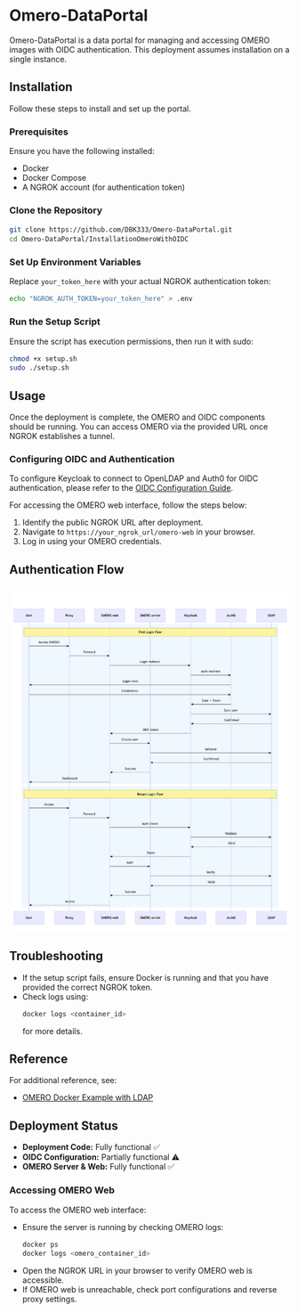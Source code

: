 # Omero-DataPortal

Omero-DataPortal is a data portal for managing and accessing OMERO images with OIDC authentication. This deployment assumes installation on a single instance.

## Installation

Follow these steps to install and set up the portal.

### Prerequisites

Ensure you have the following installed:
- Docker
- Docker Compose
- A NGROK account (for authentication token)

### Clone the Repository

```sh
git clone https://github.com/DBK333/Omero-DataPortal.git
cd Omero-DataPortal/InstallationOmeroWithOIDC
```

### Set Up Environment Variables

Replace `your_token_here` with your actual NGROK authentication token:

```sh
echo "NGROK_AUTH_TOKEN=your_token_here" > .env
```

### Run the Setup Script

Ensure the script has execution permissions, then run it with sudo:

```sh
chmod +x setup.sh
sudo ./setup.sh
```

## Usage

Once the deployment is complete, the OMERO and OIDC components should be running. You can access OMERO via the provided URL once NGROK establishes a tunnel.

### Configuring OIDC and Authentication

To configure Keycloak to connect to OpenLDAP and Auth0 for OIDC authentication, please refer to the [OIDC Configuration Guide](https://github.com/DBK333/Omero-DataPortal/tree/main/InstallationOIDC).

For accessing the OMERO web interface, follow the steps below:
1. Identify the public NGROK URL after deployment.
2. Navigate to `https://your_ngrok_url/omero-web` in your browser.
3. Log in using your OMERO credentials.

## Authentication Flow

![Authentication Flow](authentication-flow.png)

## Troubleshooting

- If the setup script fails, ensure Docker is running and that you have provided the correct NGROK token.
- Check logs using:
  ```sh
  docker logs <container_id>
  ```
  for more details.

## Reference

For additional reference, see:
- [OMERO Docker Example with LDAP](https://github.com/ome/docker-example-omero-ldap)

## Deployment Status

- **Deployment Code:** Fully functional ✅
- **OIDC Configuration:** Partially functional ⚠️
- **OMERO Server & Web:** Fully functional ✅

### Accessing OMERO Web

To access the OMERO web interface:
- Ensure the server is running by checking OMERO logs:
  ```sh
  docker ps
  docker logs <omero_container_id>
  ```
- Open the NGROK URL in your browser to verify OMERO web is accessible.
- If OMERO web is unreachable, check port configurations and reverse proxy settings.

